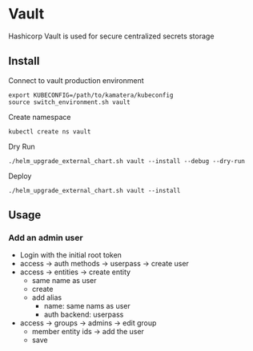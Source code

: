 # Vault

Hashicorp Vault is used for secure centralized secrets storage

## Install

Connect to vault production environment

```
export KUBECONFIG=/path/to/kamatera/kubeconfig
source switch_environment.sh vault
```

Create namespace

```
kubectl create ns vault
```

Dry Run

```
./helm_upgrade_external_chart.sh vault --install --debug --dry-run
```

Deploy

```
./helm_upgrade_external_chart.sh vault --install
```

## Usage

### Add an admin user

* Login with the initial root token
* access -> auth methods -> userpass -> create user
* access -> entities -> create entity
  * same name as user
  * create
  * add alias
    * name: same nams as user
    * auth backend: userpass
* access -> groups -> admins -> edit group
  * member entity ids -> add the user
  * save
